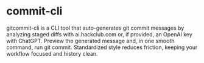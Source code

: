 # commit-cli
gitcommit-cli is a CLI tool that auto-generates git commit messages by analyzing staged diffs with ai.hackclub.com or, if provided, an OpenAI key with ChatGPT. Preview the generated message and, in one smooth command, run git commit. Standardized style reduces friction, keeping your workflow focused and history clean.
